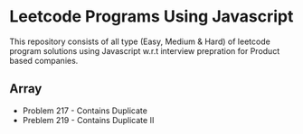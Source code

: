 # Leetcode Programs Using Javascript

This repository consists of all type (Easy, Medium & Hard) of leetcode program solutions using Javascript w.r.t interview prepration for Product based companies.

## Array
- Problem 217 - Contains Duplicate
- Preblem 219 - Contains Duplicate II
